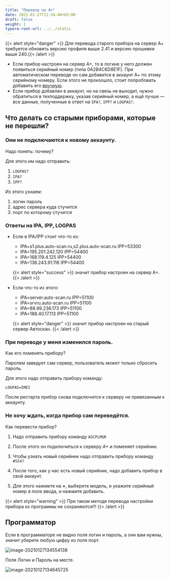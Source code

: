```yaml
---
title: "Перевод на А+"
date: 2021-01-27T11:34:40+03:00
draft: false
weight: 1
typora-root-url: ../../static
---
```


{{< alert style="danger" >}} Для перевода старого прибора на сервер А+ требуется обновить версию профиля выше 2.41 и версию прошивки выше 240.{{< /alert >}}

- Если прибор настроен на сервер А+, то в логине у него должен появиться серийный номер (типа 0A2B4C6D8E1F). При автоматическом переводе он сам добавится в аккаунт А+ по этому серийному номеру. Если этого не произошло, стоит попробовать добавить его [вручную](/transfer/#не-хочу-ждать-когда-прибор-сам-переведётся). 
- Если прибор добавлен в аккаунт, но на связь не выходит, нужно обратиться в техподдержку, указав серийный номер, а ещё лучше — все данные, полученные в ответ на `IPA?`, `IPP?` и `LOGPAS?`.

## Что делать со старыми приборами, которые не перешли?

### Они не подключаются к новому аккаунту.

Надо понять: почему?

Для этого им надо отправить: 

1. `LOGPAS?`
2. `IPA?`
3. `IPP?`

Из этого узнаем:

1. логин пароль
2. адрес сервера куда стучится
3. порт по которому стучится



### Ответы на IPA, IPP, LOGPAS

- Если в IPA/IPP стоит что-то из:
  - IPA=s1.plus.auto-scan.ru,s2.plus.auto-scan.ru IPP=53300
  - IPA=195.201.242.120 IPP=54400
  - IPA=168.119.4.125 IPP=54400
  - IPA=136.243.91.116 IPP=54400

  {{< alert style="success" >}} значит прибор настроен на сервер А+. {{< /alert >}}

- Если что-то из этого:
  - IPA=server.auto-scan.ru IPP=51100
  - IPA=srvru.auto-scan.ru IPP=51100
  - IPA=88.99.236.173 IPP=51100
  - IPA=188.40.17.113 IPP=51100

  {{< alert style="danger" >}} значит прибор настроен на старый сервер Автоскан. {{< /alert >}}

### При переводе у меня изменился пароль.

Как его поменять прибору?

Паролем заведует сам сервер, пользователь может только сбросить пароль.

Для этого надо отправить прибору команду:

`LOGPAS=IMEI`

После рестарта прибор снова подключится к серверу не привязанным к аккаунту.

### Не хочу ждать, когда прибор сам переведётся.

Как перевести прибор?

1. Надо отправить прибору команду `ASCPLMGR`

2. После этого он подключиться к серверу *А+* и поменяет серийник.

3. Чтобы узнать новый серийник надо отправить прибору команду `#S54?`

4. После того, как у нас есть новый серийник, надо добавить прибор в свой аккаунт.

5. Для этого нажмите на **+**, выберите модель, и укажите серийный номер в поле ввода, и нажмите добавить.

{{< alert style="warning" >}} При таком методе перевода настройки прибора из программы не сохраняются!!! {{< /alert >}}

## Программатор

Если в программаторе не видно поля логин и пароль, а они вам нужны, значит уберите любую цифру из поля порт.

![image-20210127134554138](/image-20210127134554138.png)

Поля Логин и Пароль на месте.

![image-20210127134645725](/image-20210127134645725.png)